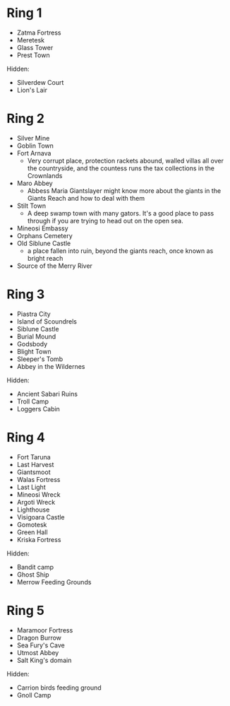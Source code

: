 # Ring 1
- Zatma Fortress
- Meretesk
- Glass Tower
- Prest Town

Hidden: 
- Silverdew Court
- Lion's Lair

# Ring 2
- Silver Mine
- Goblin Town
- Fort Arnava
   - Very corrupt place, protection rackets abound, walled villas all over the countryside, and the countess runs the tax collections in the Crownlands
- Maro Abbey
   - Abbess Maria Giantslayer might know more about the giants in the Giants Reach and how to deal with them
- Stilt Town
   - A deep swamp town with many gators. It's a good place to pass through if you are trying to head out on the open sea. 
- Mineosi Embassy
- Orphans Cemetery
- Old Siblune Castle
   - a place fallen into ruin, beyond the giants reach, once known as bright reach 
- Source of the Merry River

# Ring 3
- Piastra City 
- Island of Scoundrels 
- Siblune Castle 
- Burial Mound
- Godsbody 
- Blight Town
- Sleeper's Tomb
- Abbey in the Wildernes

Hidden: 
- Ancient Sabari Ruins
- Troll Camp
- Loggers Cabin

# Ring 4
- Fort Taruna
- Last Harvest
- Giantsmoot 
- Walas Fortress 
- Last Light
- Mineosi Wreck
- Argoti Wreck
- Lighthouse
- Visigoara Castle
- Gomotesk
- Green Hall
- Kriska Fortress

Hidden: 
- Bandit camp
- Ghost Ship
- Merrow Feeding Grounds

# Ring 5
- Maramoor Fortress
- Dragon Burrow
- Sea Fury's Cave
- Utmost Abbey
- Salt King's domain

Hidden: 
- Carrion birds feeding ground
- Gnoll Camp